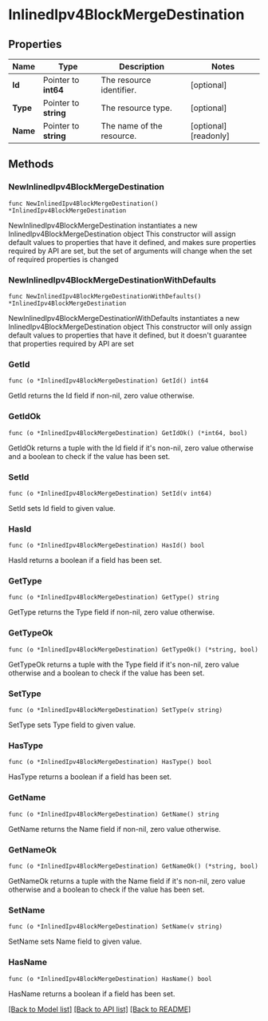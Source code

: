 # InlinedIpv4BlockMergeDestination

## Properties

Name | Type | Description | Notes
------------ | ------------- | ------------- | -------------
**Id** | Pointer to **int64** | The resource identifier. | [optional] 
**Type** | Pointer to **string** | The resource type. | [optional] 
**Name** | Pointer to **string** | The name of the resource. | [optional] [readonly] 

## Methods

### NewInlinedIpv4BlockMergeDestination

`func NewInlinedIpv4BlockMergeDestination() *InlinedIpv4BlockMergeDestination`

NewInlinedIpv4BlockMergeDestination instantiates a new InlinedIpv4BlockMergeDestination object
This constructor will assign default values to properties that have it defined,
and makes sure properties required by API are set, but the set of arguments
will change when the set of required properties is changed

### NewInlinedIpv4BlockMergeDestinationWithDefaults

`func NewInlinedIpv4BlockMergeDestinationWithDefaults() *InlinedIpv4BlockMergeDestination`

NewInlinedIpv4BlockMergeDestinationWithDefaults instantiates a new InlinedIpv4BlockMergeDestination object
This constructor will only assign default values to properties that have it defined,
but it doesn't guarantee that properties required by API are set

### GetId

`func (o *InlinedIpv4BlockMergeDestination) GetId() int64`

GetId returns the Id field if non-nil, zero value otherwise.

### GetIdOk

`func (o *InlinedIpv4BlockMergeDestination) GetIdOk() (*int64, bool)`

GetIdOk returns a tuple with the Id field if it's non-nil, zero value otherwise
and a boolean to check if the value has been set.

### SetId

`func (o *InlinedIpv4BlockMergeDestination) SetId(v int64)`

SetId sets Id field to given value.

### HasId

`func (o *InlinedIpv4BlockMergeDestination) HasId() bool`

HasId returns a boolean if a field has been set.

### GetType

`func (o *InlinedIpv4BlockMergeDestination) GetType() string`

GetType returns the Type field if non-nil, zero value otherwise.

### GetTypeOk

`func (o *InlinedIpv4BlockMergeDestination) GetTypeOk() (*string, bool)`

GetTypeOk returns a tuple with the Type field if it's non-nil, zero value otherwise
and a boolean to check if the value has been set.

### SetType

`func (o *InlinedIpv4BlockMergeDestination) SetType(v string)`

SetType sets Type field to given value.

### HasType

`func (o *InlinedIpv4BlockMergeDestination) HasType() bool`

HasType returns a boolean if a field has been set.

### GetName

`func (o *InlinedIpv4BlockMergeDestination) GetName() string`

GetName returns the Name field if non-nil, zero value otherwise.

### GetNameOk

`func (o *InlinedIpv4BlockMergeDestination) GetNameOk() (*string, bool)`

GetNameOk returns a tuple with the Name field if it's non-nil, zero value otherwise
and a boolean to check if the value has been set.

### SetName

`func (o *InlinedIpv4BlockMergeDestination) SetName(v string)`

SetName sets Name field to given value.

### HasName

`func (o *InlinedIpv4BlockMergeDestination) HasName() bool`

HasName returns a boolean if a field has been set.


[[Back to Model list]](../README.md#documentation-for-models) [[Back to API list]](../README.md#documentation-for-api-endpoints) [[Back to README]](../README.md)


